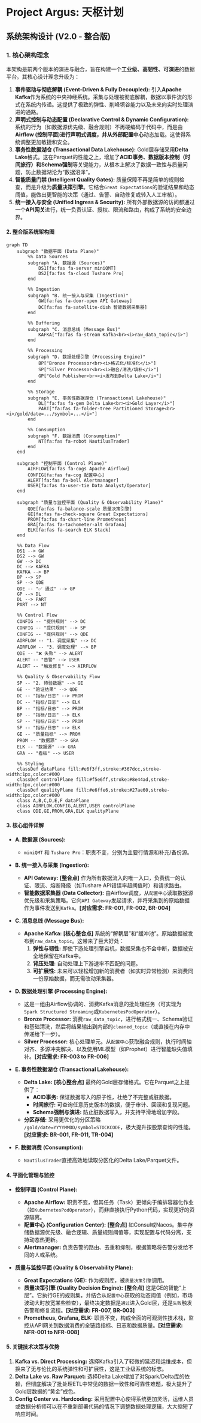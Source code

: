 # Project Argus: 天枢计划

## 系统架构设计 (V2.0 - 整合版)

### 1. 核心架构理念

本架构是前两个版本的演进与融合，旨在构建一个**工业级、高韧性、可演进**的数据平台。其核心设计理念升级为：

1.  **事件驱动与彻底解耦 (Event-Driven & Fully Decoupled):** 引入**Apache Kafka**作为系统的中央神经系统。采集与处理被彻底解耦，数据以事件流的形式在系统内传递。这提供了极致的弹性、削峰填谷能力以及未来向实时处理演进的通路。
2.  **声明式控制与动态配置 (Declarative Control & Dynamic Configuration):** 系统的行为（如数据源优先级、融合规则）不再硬编码于代码中，而是由**Airflow (控制平面)**进行声明式调度，并从**外部配置中心**动态加载。这使得系统调整更加敏捷和安全。
3.  **事务性数据湖仓 (Transactional Data Lakehouse):** Gold层存储采用**Delta Lake**格式。这在Parquet的性能之上，增加了**ACID事务、数据版本控制（时间旅行）和Schema强制**等关键能力，从根本上解决了数据一致性与质量问题，防止数据湖沦为“数据沼泽”。
4.  **智能质量门禁 (Intelligent Quality Gates):** 质量保障不再是简单的规则检查，而是升级为**质量决策引擎**。它结合`Great Expectations`的验证结果和动态阈值，能做出更智能的决策（通过、告警、自动修复或转入人工审核）。
5.  **统一接入与安全 (Unified Ingress & Security):** 所有外部数据源的访问都通过一个**API网关**进行，统一负责认证、授权、限流和路由，构成了系统的安全边界。

#### 2. 整合版系统架构图

```mermaid
graph TD
    subgraph "数据平面 (Data Plane)"
        %% Data Sources
        subgraph "A. 数据源 (Sources)"
            DS1[fa:fas fa-server miniQMT]
            DS2[fa:fas fa-cloud Tushare Pro]
        end

        %% Ingestion
        subgraph "B. 统一接入与采集 (Ingestion)"
            GW[fa:fas fa-door-open API Gateway]
            DC[fa:fas fa-satellite-dish 智能数据采集器]
        end

        %% Buffering
        subgraph "C. 消息总线 (Message Bus)"
            KAFKA["fa:fas fa-stream Kafka<br><i>raw_data_topic</i>"]
        end

        %% Processing
        subgraph "D. 数据处理引擎 (Processing Engine)"
            BP["Bronze Processor<br><i>格式化/标准化</i>"]
            SP["Silver Processor<br><i>融合/清洗/填补</i>"]
            GP["Gold Publisher<br><i>发布到Delta Lake</i>"]
        end

        %% Storage
        subgraph "E. 事务性数据湖仓 (Transactional Lakehouse)"
            DL["fa:fas fa-gem Delta Lake<br><i>Gold Layer</i>"]
            PART["fa:fas fa-folder-tree Partitioned Storage<br><i>/gold/date=.../symbol=...</i>"]
        end

        %% Consumption
        subgraph "F. 数据消费 (Consumption)"
            NT[fa:fas fa-robot NautilusTrader]
        end
    end

    subgraph "控制平面 (Control Plane)"
        AIRFLOW[fa:fas fa-cogs Apache Airflow]
        CONFIG[fa:fas fa-cog 配置中心]
        ALERT[fa:fas fa-bell Alertmanager]
        USER[fa:fas fa-user-tie Data Analyst/Operator]
    end

    subgraph "质量与监控平面 (Quality & Observability Plane)"
        QDE[fa:fas fa-balance-scale 质量决策引擎]
        GE[fa:fas fa-check-square Great Expectations]
        PROM[fa:fas fa-chart-line Prometheus]
        GRA[fa:fas fa-tachometer-alt Grafana]
        ELK[fa:fas fa-search ELK Stack]
    end

    %% Data Flow
    DS1 --> GW
    DS2 --> GW
    GW --> DC
    DC --> KAFKA
    KAFKA --> BP
    BP --> SP
    SP --> QDE
    QDE -- "✅ 通过" --> GP
    GP --> DL
    DL --> PART
    PART --> NT

    %% Control Flow
    CONFIG -- "提供规则" --> DC
    CONFIG -- "提供规则" --> SP
    CONFIG -- "提供规则" --> QDE
    AIRFLOW -- "1. 调度采集" --> DC
    AIRFLOW -- "3. 调度处理" --> BP
    QDE -- "❌ 失败" --> ALERT
    ALERT -- "告警" --> USER
    ALERT -- "触发修复" --> AIRFLOW

    %% Quality & Observability Flow
    SP -- "2. 待验数据" --> GE
    GE -- "验证结果" --> QDE
    DC -- "指标/日志" --> PROM
    DC -- "指标/日志" --> ELK
    BP -- "指标/日志" --> PROM
    BP -- "指标/日志" --> ELK
    SP -- "指标/日志" --> PROM
    SP -- "指标/日志" --> ELK
    GE -- "质量指标" --> PROM
    PROM -- "数据源" --> GRA
    ELK -- "数据源" --> GRA
    GRA -- "看板" --> USER

    %% Styling
    classDef dataPlane fill:#e6f3ff,stroke:#367dcc,stroke-width:1px,color:#000
    classDef controlPlane fill:#f5e6ff,stroke:#8e44ad,stroke-width:1px,color:#000
    classDef qualityPlane fill:#e6ffe6,stroke:#27ae60,stroke-width:1px,color:#000
    class A,B,C,D,E,F dataPlane
    class AIRFLOW,CONFIG,ALERT,USER controlPlane
    class QDE,GE,PROM,GRA,ELK qualityPlane
```

#### 3. 核心组件详解

*   **A. 数据源 (Sources):**
    *   `miniQMT` 和 `Tushare Pro`：职责不变，分别为主要行情源和补充/备份源。

*   **B. 统一接入与采集 (Ingestion):**
    *   **API Gateway:** **[整合点]** 作为所有数据流入的唯一入口，负责统一的认证、限流、熔断降级（如Tushare API错误率超阈值时）和请求路由。
    *   **智能数据采集器 (Data Collector):** 由Airflow调度，从`配置中心`读取数据源优先级和采集策略。它向`API Gateway`发起请求，并将采集到的原始数据作为事件发送到`Kafka`。**[对应需求: FR-001, FR-002, BR-004]**

*   **C. 消息总线 (Message Bus):**
    *   **Apache Kafka:** **[核心整合点]** 系统的“解耦层”和“缓冲池”。原始数据被发布到`raw_data_topic`。这带来了巨大好处：
        1.  **弹性与韧性:** 即使下游处理引擎宕机，数据采集也不会中断，数据被安全地保留在Kafka中。
        2.  **背压处理:** 自动处理上下游速率不匹配的问题。
        3.  **可扩展性:** 未来可以轻松增加新的消费者（如实时异常检测）来消费同一份原始数据，而无需改动采集器。

*   **D. 数据处理引擎 (Processing Engine):**
    *   这是一组由Airflow协调的、消费Kafka消息的批处理任务（可实现为`Spark Structured Streaming`或`KubernetesPodOperator`）。
    *   **Bronze Processor:** 消费`raw_data_topic`，进行格式统一、Schema验证和基础清洗，然后将结果输出到内部的`cleaned_topic`（或直接在内存中传递给下一步）。
    *   **Silver Processor:** 核心处理单元。从`配置中心`获取融合规则，执行时间轴对齐、多源冲突解决、以及使用ML模型（如Prophet）进行智能缺失值填补。**[对应需求: FR-003 to FR-006]**

*   **E. 事务性数据湖仓 (Transactional Lakehouse):**
    *   **Delta Lake:** **[核心整合点]** 最终的Gold层存储格式。它在Parquet之上提供了：
        *   **ACID事务:** 保证数据写入的原子性，杜绝了不完整或脏数据。
        *   **时间旅行:** 可查询任意历史版本的数据，便于审计、回滚和复现问题。
        *   **Schema强制与演进:** 防止脏数据写入，并支持平滑地增加字段。
    *   **分区存储:** 采用更优化的分区策略 `/gold/date=YYYYMMDD/symbol=STOCKCODE`，极大提升按股票查询的性能。**[对应需求: BR-001, FR-011, TR-004]**

*   **F. 数据消费 (Consumption):**
    *   `NautilusTrader`直接高效地读取分区化的Delta Lake/Parquet文件。

#### 4. 平面化管理与监控

*   **控制平面 (Control Plane):**
    *   **Apache Airflow:** 职责不变，但其任务（Task）更倾向于编排容器化作业（如`KubernetesPodOperator`），而非直接执行Python代码，实现更好的资源隔离。
    *   **配置中心 (Configuration Center):** **[整合点]** 如Consul或Nacos。集中存储数据源优先级、融合逻辑、质量规则阈值等，实现配置与代码分离，支持动态热更新。
    *   **Alertmanager:** 负责告警的路由、去重和抑制，根据策略将告警分发给不同的人或系统。

*   **质量与监控平面 (Quality & Observability Plane):**
    *   **Great Expectations (GE):** 作为规则库，被`质量决策引擎`调用。
    *   **质量决策引擎 (Quality Decision Engine):** **[整合点]** 这是GE的智能“上层”。它执行GE的规则集，并结合从`配置中心`获取的动态阈值（例如，市场波动大时放宽某些检查），最终决定数据是`通过`进入Gold层，还是`失败`触发告警和修复流程。**[对应需求: FR-007, BR-003]**
    *   **Prometheus, Grafana, ELK:** 职责不变，构成全面的可观测性技术栈，监控从API网关到数据消费的全链路指标、日志和数据质量。**[对应需求: NFR-001 to NFR-008]**

#### 5. 关键技术决策与优势

1.  **Kafka vs. Direct Processing:** 选择Kafka引入了轻微的延迟和运维成本，但换来了无与伦比的系统弹性和可扩展性，这是工业级系统的标志。
2.  **Delta Lake vs. Raw Parquet:** 选择Delta Lake增加了对Spark/Delta库的依赖，但彻底解决了批处理ETL中常见的数据一致性和可靠性难题，极大提升了Gold层数据的“黄金”成色。
3.  **Config Center vs. Hardcoding:** 采用配置中心使得系统更加灵活，运维人员或数据分析师可以在不重新部署代码的情况下调整数据处理逻辑，大大缩短了响应时间。
